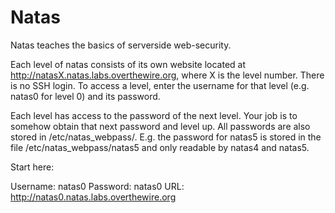 Natas
=====

Natas teaches the basics of serverside web-security.

Each level of natas consists of its own website located at
http://natasX.natas.labs.overthewire.org, where X is the level number. There is
no SSH login. To access a level, enter the username for that level (e.g. natas0
for level 0) and its password.

Each level has access to the password of the next level. Your job is to somehow
obtain that next password and level up. All passwords are also stored in
/etc/natas_webpass/. E.g. the password for natas5 is stored in the file
/etc/natas_webpass/natas5 and only readable by natas4 and natas5.

Start here:

Username: natas0
Password: natas0
URL:      http://natas0.natas.labs.overthewire.org
